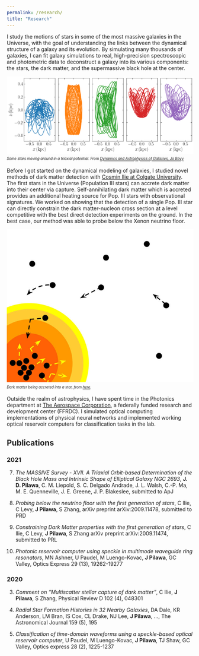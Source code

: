 ```yaml
---
permalink: /research/
title: "Research"
---
```


I study the motions of stars in some of the most massive galaxies in the Universe, with the goal of understanding the links between the dynamical structure of a galaxy and its evolution. By simulating many thousands of galaxies, I can fit galaxy simulations to real, high-precision spectroscopic and photometric data to deconstruct a galaxy into its various components: the stars, the dark matter, and the supermassive black hole at the center. 

![](/assets/images/orbits_in_triaxial_potentials.png)
*<sup><sub>Some stars moving around in a triaxial potential. From [Dynamics and Astrophysics of Galaxies, Jo Bovy](https://galaxiesbook.org/index.html).</sub></sup>*

Before I got started on the dynamical modeling of galaxies, I studied novel methods of dark matter detection with [Cosmin Ilie at Colgate University](https://www.colgate.edu/about/directory/cilie). The first stars in the Universe (Population III stars) can accrete dark matter into their center via capture. Self-annihilating dark matter which is accreted provides an additional heating source for Pop. III stars with observational signatures. We worked on showing that the detection of a single Pop. III star can directly constrain the dark matter-nucleon cross section at a level competitive with the best direct detection experiments on the ground. In the best case, our method was able to probe below the Xenon neutrino floor.

![](/assets/images/dm_sun.jpeg)
*<sup><sub>Dark matter being accreted into a star, from [here](https://physicsworld.com/a/could-the-sun-be-trapping-asymmetric-dark-matter/).</sub></sup>*


Outside the realm of astrophysics, I have spent time in the Photonics department at [The Aerospace Corporation](https://aerospace.org/), a federally funded research and development center (FFRDC). I simulated optical computing implementations of physical neural networks and implemented working optical reservoir computers for classification tasks in the lab. 

## Publications

### 2021

7. *The MASSIVE Survey - XVII. A Triaxial Orbit-based Determination of the Black Hole Mass and Intrinsic Shape of Elliptical Galaxy NGC 2693*, **J. D. Pilawa**, C. M. Liepold, S. C. Delgado Andrade, J. L. Walsh, C.-P. Ma, M. E. Quenneville, J. E. Greene, J. P. Blakeslee, submitted to ApJ

6. *Probing below the neutrino floor with the first generation of stars*, C Ilie, C Levy, **J Pilawa**, S Zhang, arXiv preprint arXiv:2009.11478, submitted to PRD

5. *Constraining Dark Matter properties with the first generation of stars*, C Ilie, C Levy, **J Pilawa**, S Zhang
arXiv preprint arXiv:2009.11474, submitted to PRL

4. *Photonic reservoir computer using speckle in multimode waveguide ring resonators*, MN Ashner, U Paudel, M Luengo-Kovac, **J Pilawa**, GC Valley, Optics Express 29 (13), 19262-19277


### 2020

3. *Comment on “Multiscatter stellar capture of dark matter”*, C Ilie, **J Pilawa**, S Zhang, Physical Review D 102 (4), 048301

2. *Radial Star Formation Histories in 32 Nearby Galaxies*, DA Dale, KR Anderson, LM Bran, IS Cox, CL Drake, NJ Lee, **J Pilawa**, ..., The Astronomical Journal 159 (5), 195

1. *Classification of time-domain waveforms using a speckle-based optical reservoir computer*, U Paudel, M Luengo-Kovac, **J Pilawa**, TJ Shaw, GC Valley, Optics express 28 (2), 1225-1237
